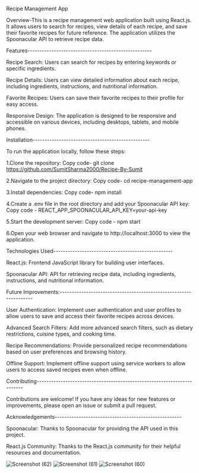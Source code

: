 Recipe Management App

Overview-This is a recipe management web application built using React.js. It allows users to search for recipes, view details of each recipe, and save their favorite recipes for future reference. The application utilizes the Spoonacular API to retrieve recipe data.

Features----------------------------------------------------

Recipe Search: Users can search for recipes by entering keywords or specific ingredients.

Recipe Details: Users can view detailed information about each recipe, including ingredients, instructions, and nutritional information.

Favorite Recipes: Users can save their favorite recipes to their profile for easy access.

Responsive Design: The application is designed to be responsive and accessible on various devices, including desktops, tablets, and mobile phones.

Installation-------------------------------------------------

To run the application locally, follow these steps:

1.Clone the repository:
Copy code- git clone https://github.com/SumitSharma2000/Recipe-By-Sumit

2.Navigate to the project directory:
Copy code- cd recipe-management-app

3.Install dependencies:
Copy code- npm install

4.Create a .env file in the root directory and add your Spoonacular API key:
Copy code - REACT_APP_SPOONACULAR_API_KEY=your-api-key

5.Start the development server:
Copy code - npm start

6.Open your web browser and navigate to http://localhost:3000 to view the application.

Technologies Used--------------------------------------------------

React.js: Frontend JavaScript library for building user interfaces.

Spoonacular API: API for retrieving recipe data, including ingredients, instructions, and nutritional information.

Future Improvements:------------------------------------------------------------------

User Authentication: Implement user authentication and user profiles to allow users to save and access their favorite recipes across devices.

Advanced Search Filters: Add more advanced search filters, such as dietary restrictions, cuisine types, and cooking time.

Recipe Recommendations: Provide personalized recipe recommendations based on user preferences and browsing history.

Offline Support: Implement offline support using service workers to allow users to access saved recipes even when offline.

Contributing------------------------------------------------------------------------

Contributions are welcome! If you have any ideas for new features or improvements, please open an issue or submit a pull request.

Acknowledgements-----------------------------------------------------

Spoonacular: Thanks to Spoonacular for providing the API used in this project.

React.js Community: Thanks to the React.js community for their helpful resources and documentation.

![Screenshot (62)](https://github.com/SumitSharma2000/Recipe-By-Sumit/assets/94536005/460fed63-a75e-400b-a6cb-ad3aaec7d48e)
![Screenshot (61)](https://github.com/SumitSharma2000/Recipe-By-Sumit/assets/94536005/87d5fdeb-0906-4dca-ae01-2ccc3b55f3fa)
![Screenshot (60)](https://github.com/SumitSharma2000/Recipe-By-Sumit/assets/94536005/51c72079-f709-4a51-8744-d453ffac6bec)


